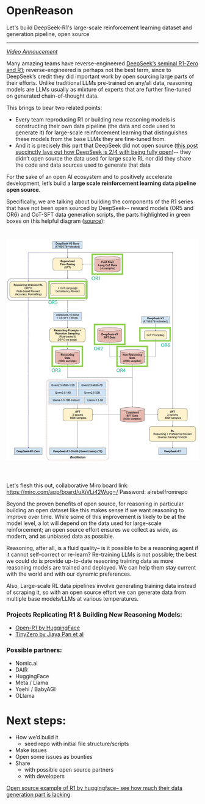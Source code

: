 # OpenReason
Let's build DeepSeek-R1's large-scale reinforcement learning dataset and generation pipeline, open source

----

[_Video Annoucement_](https://www.youtube.com/watch?v=dm5R3xCM8hY)


Many amazing teams have reverse-engineered [DeepSeek’s seminal R1-Zero and R1](https://arxiv.org/abs/2501.12948); reverse-engineered is perhaps not the best term, since to DeepSeek’s credit they did important work by open sourcing large parts of their efforts. Unlike traditional LLMs pre-trained on any/all data, reasoning models are LLMs usually as mixture of experts that are further fine-tuned on generated chain-of-thought data.

This brings to bear two related points:
- Every team reproducing R1 or building new reasoning models is constructing their own data pipeline (the data and code used to generate it) for large-scale reinforcement learning that distinguishes these models from the base LLMs they are fine-tuned from.
- And it is precisely this part that DeepSeek did not open source ([this post succinctly lays out how DeepSeek is 2/4 with being fully open](https://www.linkedin.com/posts/timnit-gebru-7b3b407_friends-for-something-to-be-open-source-activity-7290232331468967936-6vea))-- they didn’t open source the data used for large scale RL nor did they share the code and data sources used to generate that data

For the sake of an open AI ecosystem and to positively accelerate development, let’s build a **large scale reinforcement learning data pipeline open source**.

Specifically, we are talking about building the components of the R1 series that have not been open sourced by DeepSeek--  reward models (OR5 and OR6) and CoT-SFT data generation scripts, the parts highlighted in green boxes on this helpful diagram ([source](https://www.reddit.com/r/LocalLLaMA/comments/1i66j4f/deepseekr1_training_pipeline_visualized/)):

<h1 align="center">
<img src="https://raw.githubusercontent.com/aolabsai/OpenReason/refs/heads/main/diagram.png">
</h1><br>

Let's flesh this out, collaborative Miro board link: https://miro.com/app/board/uXjVLi42Wug=/ Password: airebelfromrepo

Beyond the proven benefits of open source, for reasoning in particular building an open dataset like this makes sense if we want reasoning to improve over time. While some of this improvement is likely to be at the model level, a lot will depend on the data used for large-scale reinforcement; an open source effort ensures we collect as wide, as modern, and as unbiased data as possible.

Reasoning, after all, is a fluid quality– is it possible to be a reasoning agent if it cannot self-correct or re-learn? Re-training LLMs is not possible; the best we could do is provide up-to-date reasoning training data as more reasoning models are trained and deployed. We can help them stay current with the world and with our dynamic preferences.

Also, Large-scale RL data pipelines involve generating training data instead of scraping it, so with an open source effort we can generate data from multiple base models/LLMs at various temperatures.



### Projects Replicating R1 & Building New Reasoning Models:

- [Open-R1 by HuggingFace](https://github.com/huggingface/open-r1)
- [TinyZero by Jiaya Pan et al](https://github.com/Jiayi-Pan/TinyZero)


### Possible partners:

- Nomic.ai
- DAIR
- HuggingFace
- Meta / Llama
- Yoehi / BabyAGI
- OLlama


# Next steps:

- How we’d build it
   - seed repo with initial file structure/scripts
- Make issues
- Open some issues as bounties
- Share 
   - with possible open source partners
   - with developers



[Open source example of R1 by huggingface– see how much their data generation part is lacking](https://github.com/huggingface/open-r1?tab=readme-ov-file#data-generation).
